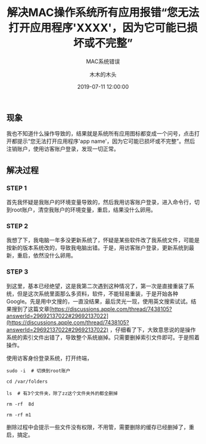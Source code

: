 ﻿---
layout:     post
title:      "解决MAC操作系统所有应用报错“您无法打开应用程序'XXXX'，因为它可能已损坏或不完整”"
subtitle:   " MAC系统错误"
date:       2019-07-11 12:00:00
author:     "木木的木头"
header-img: "img/7.jpg"
catalog: true
tags:
    - MAC
---
## 现象

我也不知道什么操作导致的，结果就是系统所有应用图标都变成一个问号，点击打开都提示“您无法打开应用程序'app name'，因为它可能已损坏或不完整”。然后注销账户，使用访客账户登录，发现一切正常。

## 解决过程

### STEP 1

首先我怀疑是我账户的环境变量导致的，然后我用访客账户登录，进入命令行，切到root账户，清空我账户的环境变量，重启，结果没什么卵用。

### STEP 2

我想了下，我电脑一年多没更新系统了，怀疑是某些软件改了我系统文件，可能是按新的版本系统改的，导致我电脑出错。于是，用访客账户登录，更新系统到最新，重启，依然没什么卵用。

### STEP 3

到这里，基本已经绝望，这是我第二次遇到这种情况了，第一次是直接重装了系统，但是这次系统里面那么多资料，软件，不能轻易重装，于是开始各种Google。先是用中文搜的，一直没结果，最后灵光一现，使用英文搜索试试。结果搜到了这篇文章[https://discussions.apple.com/thread/7438105?answerId=29692137022#29692137022](https://discussions.apple.com/thread/7438105?answerId=29692137022#29692137022) ，仔细看了下，大致意思说的是操作系统的索引文件出错了，导致整个系统崩掉。只需要删掉索引文件即可。于是照着操作。

使用访客身份登录系统，打开终端，
```
sudo -i  # 切换到root账户

cd /var/folders

ls  # 有3个文件夹，除了zz这个文件夹外的都全删掉

rm -rf  8d

rm -rf m1

```

删除过程中会提示一些文件没有权限，不用管，需要删除的缓存已经删掉了，重启，搞定。